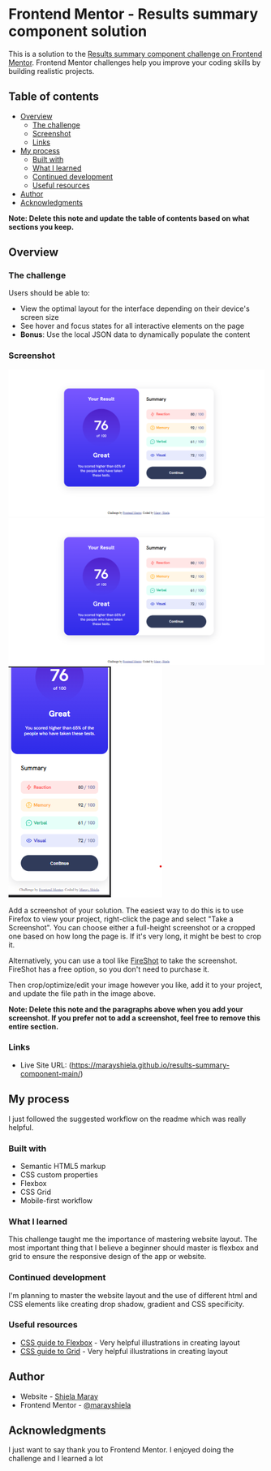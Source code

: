 # Frontend Mentor - Results summary component solution

This is a solution to the [Results summary component challenge on Frontend Mentor](https://www.frontendmentor.io/challenges/results-summary-component-CE_K6s0maV). Frontend Mentor challenges help you improve your coding skills by building realistic projects. 

## Table of contents

- [Overview](#overview)
  - [The challenge](#the-challenge)
  - [Screenshot](#screenshot)
  - [Links](#links)
- [My process](#my-process)
  - [Built with](#built-with)
  - [What I learned](#what-i-learned)
  - [Continued development](#continued-development)
  - [Useful resources](#useful-resources)
- [Author](#author)
- [Acknowledgments](#acknowledgments)

**Note: Delete this note and update the table of contents based on what sections you keep.**

## Overview

### The challenge

Users should be able to:

- View the optimal layout for the interface depending on their device's screen size
- See hover and focus states for all interactive elements on the page
- **Bonus**: Use the local JSON data to dynamically populate the content

### Screenshot

![](./screenshot/desktop-design.png)
![](./screenshot/desktop-preview.png)
![](./screenshot/mobile-design.png)


Add a screenshot of your solution. The easiest way to do this is to use Firefox to view your project, right-click the page and select "Take a Screenshot". You can choose either a full-height screenshot or a cropped one based on how long the page is. If it's very long, it might be best to crop it.

Alternatively, you can use a tool like [FireShot](https://getfireshot.com/) to take the screenshot. FireShot has a free option, so you don't need to purchase it. 

Then crop/optimize/edit your image however you like, add it to your project, and update the file path in the image above.

**Note: Delete this note and the paragraphs above when you add your screenshot. If you prefer not to add a screenshot, feel free to remove this entire section.**

### Links

- Live Site URL: (https://marayshiela.github.io/results-summary-component-main/)

## My process
  I just followed the suggested workflow on the readme which was really helpful.

### Built with

- Semantic HTML5 markup
- CSS custom properties
- Flexbox
- CSS Grid
- Mobile-first workflow

### What I learned

This challenge taught me the importance of mastering website layout.  The most important thing that I believe a beginner should master is flexbox and grid to ensure the responsive design of the app or website.



### Continued development

I'm planning to master the website layout and the use of different html and CSS elements like creating drop shadow, gradient and CSS specificity.

### Useful resources

- [CSS guide to Flexbox]([https://www.example.com](https://css-tricks.com/snippets/css/a-guide-to-flexbox/)) - Very helpful illustrations in creating layout
- [CSS guide to Grid]([https://www.example.com](https://css-tricks.com/snippets/css/complete-guide-grid/)) - Very helpful illustrations in creating layout


## Author

- Website - [Shiela Maray](https://marayshiela-va.online)
- Frontend Mentor - [@marayshiela](https://www.frontendmentor.io/profile/marayshiela)


## Acknowledgments

I just want to say thank you to Frontend Mentor. I enjoyed doing the challenge and I learned a lot
